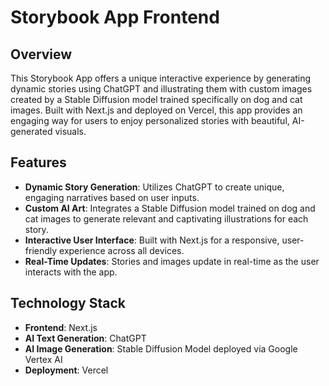 # Storybook App Frontend

## Overview

This Storybook App offers a unique interactive experience by generating dynamic stories using ChatGPT and illustrating them with custom images created by a Stable Diffusion model trained specifically on dog and cat images. Built with Next.js and deployed on Vercel, this app provides an engaging way for users to enjoy personalized stories with beautiful, AI-generated visuals.

## Features

- **Dynamic Story Generation**: Utilizes ChatGPT to create unique, engaging narratives based on user inputs.
- **Custom AI Art**: Integrates a Stable Diffusion model trained on dog and cat images to generate relevant and captivating illustrations for each story.
- **Interactive User Interface**: Built with Next.js for a responsive, user-friendly experience across all devices.
- **Real-Time Updates**: Stories and images update in real-time as the user interacts with the app.

## Technology Stack

- **Frontend**: Next.js
- **AI Text Generation**: ChatGPT
- **AI Image Generation**: Stable Diffusion Model deployed via Google Vertex AI
- **Deployment**: Vercel
